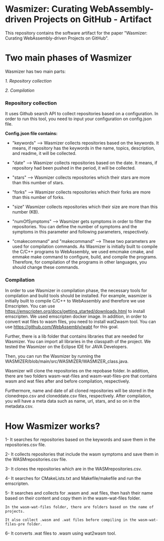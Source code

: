 # Wasmizer: Curating WebAssembly-driven Projects on GitHub - Artifact
This repository contains the software artifact for the paper "Wasmizer: Curating WebAssembly-driven Projects on GitHub".

# Two main phases of Wasmizer 
Wasmizer has two main parts:

_1. Repository collection_

_2. Compilation_

### Repository collection
It uses Github search API to collect repositories based on a configuration. In order to run this tool, you need to input your configuration on config.json file. 

**Config.json file contains:**

* "keywords" --> Wasmizer collects repositories based on the keywords. It means, if repository has the keywords in the name, topics, description, and readme, it will be collected.

* "date" --> Wasmizer collects repositories based on the date. It means, if repository had been pushed in the period, it will be collected.

* "stars" --> Wasmizer collects repositories which their stars are more than this number of stars.

* "forks" --> Wasmizer collects repositories which their forks are more than this number of forks.

* "size" Wasmizer collects repositories which their size are more than this number (KB).

* "numOfSymptoms" --> Wasmizer gets symptoms in order to filter the repositories. You can define the number of symptoms and the symptoms in this parameter and following parameters, respectively.

* "cmakecommand" and "makecommand" --> These two parameters are used for compilation commands. As Wasmizer is initially built to compile the C/C++ programs to WebAssembly, we used emcmake cmake, and emmake make command to configure, build, and compile the programs. Therefore, for compilation of the programs in other languages, you should change these commands.

### Compilation
In order to use Wasmizer in compilation phase, the necessary tools for compilation and build tools should be installed. For example, wasmizer is initially built to compile C/C++ to WebAssembly and therefore we use Emscripten. You can use https://emscripten.org/docs/getting_started/downloads.html to install emscripten. We used emscripten docker image. In addition, in order to convert wat files to wasm files, you need to install wat2wasm tool. You can use https://github.com/WebAssembly/wabt for this goal.

Further, there is a lib folder that contains libraries that are needed for Wasmizer. You can import all libraries in the classpath of the project. We tested the Wasmizer on the Eclipse IDE for JAVA Developers.

Then, you can run the Wasmizer by running the WASMIZER/blob/main/src/WASMIZER/WASMIZER_class.java.

Wasmizer will clone the repositories on the repobase folder. In addition, there are two folders wasm-wat-files and wasm-wat-files-pre that contains wasm and wat files after and before compilation, respectively.

Furthermore, name and date of all cloned repositories will be stored in the clonedrepo.csv and cloneddate.csv files, respectively. After compilation, you will have a meta data such as name, url, stars, and so on in the metadata.csv.


# How Wasmizer works?
1- It searches for repositories based on the keywords and save them in the repositories.csv file.

2- It collects repositories that include the wasm symptoms and save them in the WASMrepositories.csv file.

3- It clones the repositories which are in the WASMrepositories.csv.

4- It searches for CMakeLists.txt and Makefile/makefile and run the emscripten.

5- It searches and collects for .wasm and .wat files, then hash their name based on their content and copy them in the wasm-wat-files folder.

	In the wasm-wat-files folder, there are folders based on the name of projects.

	It also collect .wasm and .wat files before compiling in the wasm-wat-files-pre folder.

6- It converts .wat files to .wasm using wat2wasm tool.

